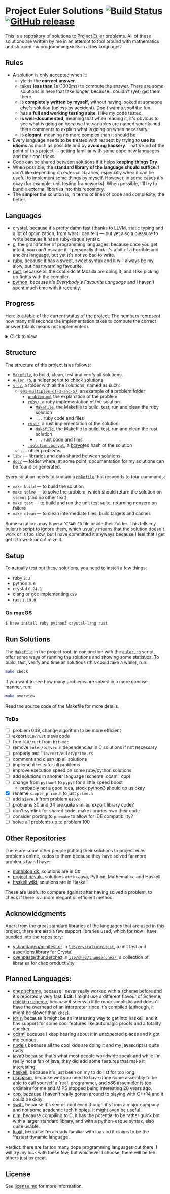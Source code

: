 # Project Euler Solutions [![Build Status](https://travis-ci.org/xfbs/euler.svg?branch=master)](https://travis-ci.org/xfbs/euler) [![GitHub release](https://img.shields.io/github/tag/xfbs/euler.svg)]()

This is a repository of solutions to [Project Euler](https://projecteuler.net/)
problems. All of these solutions are written by me in an attempt to fool around
with mathematics and sharpen my programming skills in a few languages.

## Rules

  - A solution is only accepted when it:
      - yields the **correct answer**.
      - takes **less than 1s** (1000ms) to compute the answer. There are some
        solutions in here that take longer, because I couldn't (yet) get them
        there.
      - is **completely written by myself**, without having looked at someone
        else's solution (unless by accident). Don't wanna spoil the fun.
      - has a **full and working testing suite**. I like my code tested.
      - **is well-documented**, meaning that when reading it, it's obvious to
        see what is going on because the variables are named smartly and there
        comments to explain what is going on when necessary.
      - is **elegant**, meaning no more complex than it should be
  - Every language needs to be treated with respect by trying to **use its
    idioms** as much as possible and by **avoiding hackery**. That's kind of the
    point of this project — getting familiar with some dope new languages and
    their cool tricks
  - Code can be shared between solutions if it helps **keeping things 
    [Dry](http://wiki.c2.com/?DontRepeatYourself)**.
  - When possible, the **standard library of the language should suffice**. I
    don't like depending on external libraries, especially when it can be useful
    to implement some things by myself. However, in some cases it's okay (for 
    example, unit testing frameworks). When possible, I'll try to bundle
    external libraries into this repository.
  - The **simpler** the solution is, in terms of lines of code and complexity,
    the better.

## Languages

  - [crystal](https://crystal-lang.org/), because it's pretty damn fast (thanks
    to LLVM, static typing and a lot of optimization, from what I can tell) — 
    but yet also a pleasure to write because it has a ruby-esque syntax.
  - [c](https://en.wikipedia.org/wiki/C_(programming_language)), the grandfather
    of programming languages: because once you get into it, you can't escape it.
    I personally think it's a bit of a horrible and ancient language, but yet
    it's not so bad to write.
  - [ruby](https://www.ruby-lang.org), because it has a sweet, sweet syntax and
    it will always be my slow, but heartwarming favourite.
  - [rust](https://rust-lang.org), because all the cool kids at Mozilla are
    doing it, and I like picking up fights with the compiler.
  - [python](https://python.org), because it's *Everybody's Favourite Language*
    and I haven't spent much time with it recently.

## Progress

Here is a table of the current status of the project. The numbers represent how
many miliseconds the implementation takes to compute the correct answer (blank
means not implemented). 

<details>
  <summary>Click to view</summary>

| problem | crystal | ruby |   c | rust | python | *avg* |
| ------: | ------- | ---- | --- | ---- | ------ | ----- |
| [`001`](https://projecteuler.net/problem=001) | 16ms | 68ms | 10ms | 16ms | 54ms | 32ms |
| [`002`](https://projecteuler.net/problem=002) | 16ms | 86ms | 14ms | 14ms | 62ms | 38ms |
| [`003`](https://projecteuler.net/problem=003) | 26ms | 100ms | 14ms | 18ms | 76ms | 46ms |
| [`004`](https://projecteuler.net/problem=004) | 74ms | 104ms | 12ms | 26ms | 56ms | 54ms |
| [`005`](https://projecteuler.net/problem=005) | 16ms | 66ms | 10ms | 14ms | 48ms | 30ms |
| [`006`](https://projecteuler.net/problem=006) | 14ms | 68ms | 10ms | 14ms | 48ms | 30ms |
| [`007`](https://projecteuler.net/problem=007) | 30ms | 150ms | 16ms | 24ms | 188ms | 81ms |
| [`008`](https://projecteuler.net/problem=008) | 16ms | 66ms | 12ms | 12ms | 46ms | 30ms |
| [`009`](https://projecteuler.net/problem=009) | 16ms | 66ms | 14ms | 14ms | 80ms | 38ms |
| [`010`](https://projecteuler.net/problem=010) | 140ms | 344ms | 262ms | 28ms | 496ms | 254ms |
| [`011`](https://projecteuler.net/problem=011) | 18ms | 66ms | 12ms | 14ms | 54ms | 32ms |
| [`012`](https://projecteuler.net/problem=012) | 72ms | 666ms | 38ms | 42ms | 1042ms | 372ms |
| [`013`](https://projecteuler.net/problem=013) | 18ms | 66ms | 12ms | 14ms | 48ms | 31ms |
| [`014`](https://projecteuler.net/problem=014) | 524ms | 1352ms | 34ms | 34ms | 2036ms | 796ms |
| [`015`](https://projecteuler.net/problem=015) | 20ms | 64ms | 14ms | 14ms | 46ms | 31ms |
| [`016`](https://projecteuler.net/problem=016) | 20ms | 70ms | 14ms | 16ms | 48ms | 33ms |
| [`017`](https://projecteuler.net/problem=017) | 50ms | 110ms | 12ms | 16ms | 56ms | 48ms |
| [`018`](https://projecteuler.net/problem=018) | 20ms | 72ms | 12ms | 14ms | 54ms | 34ms |
| [`019`](https://projecteuler.net/problem=019) | 16ms | 70ms | 12ms | 14ms |      | 28ms |
| [`020`](https://projecteuler.net/problem=020) | 20ms | 64ms | 12ms | 12ms | 46ms | 30ms |
| [`021`](https://projecteuler.net/problem=021) | 78ms | 448ms | 18ms | 28ms | 174ms | 149ms |
| [`022`](https://projecteuler.net/problem=022) | 38ms | 86ms | 18ms | 14ms | 68ms | 44ms |
| [`023`](https://projecteuler.net/problem=023) | 588ms | 2336ms | 52ms | 60ms |      | 759ms |
| [`024`](https://projecteuler.net/problem=024) | 16ms | 62ms | 12ms | 18ms |      | 27ms |
| [`025`](https://projecteuler.net/problem=025) | 16ms | 64ms | 10ms | 20ms | 50ms | 32ms |
| [`026`](https://projecteuler.net/problem=026) | 48ms | 134ms |      |      |      | 91ms |
| [`027`](https://projecteuler.net/problem=027) | 216ms | 918ms | 70ms |      |      | 401ms |
| [`028`](https://projecteuler.net/problem=028) | 20ms | 66ms | 12ms | 14ms | 46ms | 31ms |
| [`029`](https://projecteuler.net/problem=029) | 144ms | 82ms | 10ms | 14ms | 58ms | 61ms |
| [`030`](https://projecteuler.net/problem=030) | 30ms | 96ms | 16ms |      | 80ms | 55ms |
| [`031`](https://projecteuler.net/problem=031) | 42ms | 102ms | 14ms | 16ms | 114ms | 57ms |
| [`032`](https://projecteuler.net/problem=032) | 324ms | 1372ms | 144ms |      |      | 613ms |
| [`033`](https://projecteuler.net/problem=033) | 16ms | 68ms | 12ms |      |      | 32ms |
| [`034`](https://projecteuler.net/problem=034) | 64ms | 156ms | 44ms | 54ms |      | 79ms |
| [`035`](https://projecteuler.net/problem=035) | 614ms | 3624ms | 142ms | 172ms |      | 1138ms |
| [`036`](https://projecteuler.net/problem=036) | 18ms | 68ms | 38ms |      |      | 41ms |
| [`037`](https://projecteuler.net/problem=037) | 164ms |      | 90ms |      |      | 127ms |
| [`038`](https://projecteuler.net/problem=038) | 78ms | 164ms | 14ms | 20ms |      | 69ms |
| [`039`](https://projecteuler.net/problem=039) | 18ms | 96ms | 12ms | 16ms |      | 35ms |
| [`040`](https://projecteuler.net/problem=040) | 20ms | 68ms | 10ms | 16ms | 48ms | 32ms |
| [`041`](https://projecteuler.net/problem=041) | 490ms |      | 116ms |      |      | 303ms |
| [`042`](https://projecteuler.net/problem=042) | 26ms | 74ms |      |      |      | 50ms |
| [`043`](https://projecteuler.net/problem=043) | 18ms | 66ms | 12ms |      |      | 32ms |
| [`044`](https://projecteuler.net/problem=044) | 94ms | 616ms | 34ms |      |      | 248ms |
| [`045`](https://projecteuler.net/problem=045) | 18ms | 108ms | 10ms | 18ms | 136ms | 58ms |
| [`046`](https://projecteuler.net/problem=046) | 36ms | 260ms | 20ms |      |      | 105ms |
| [`047`](https://projecteuler.net/problem=047) | 70ms | 438ms | 36ms |      |      | 181ms |
| [`048`](https://projecteuler.net/problem=048) | 68ms | 80ms | 18ms | 38ms | 54ms | 51ms |
| [`049`](https://projecteuler.net/problem=049) | 222ms | 942ms | 204ms |      |      | 456ms |
| [`050`](https://projecteuler.net/problem=050) | 14ms | 64ms | 12ms | 150ms |      | 60ms |
| [`052`](https://projecteuler.net/problem=052) | 118ms | 262ms | 24ms |      |      | 134ms |
| *min* | 14ms | 62ms | 10ms | 12ms | 46ms | 10ms |
| *max* | 614ms | 3624ms | 262ms | 172ms | 2036ms | 3624ms |
| *average* | 95ms | 339ms | 36ms | 28ms | 186ms | 138ms |
| *mean* | 30ms | 86ms | 14ms | 16ms | 56ms | ms |
| *count* | 51 | 49 | 49 | 36 | 29 | 214 |

</details>

## Structure

The structure of the project is as follows:
  - [`Makefile`](Makefile), to build, clean, test and verify all solutions.
  - [`euler.rb`](euler.rb), a helper script to check solutions
  - [`src/`](src/), a folder with all the solutions, named as such:
      - [`001-multiples-of-3-and-5/`](src/001-multiples-of-3-and-5), an example 
        of a problem folder
          - [`problem.md`](src/001-multiples-of-3-and-5/problem.md), the
            explanation of the problem
          - [`ruby/`](src/001-multiples-of-3-and-5/ruby/), a ruby implementation
            of the solution
              - [`Makefile`](src/001-multiples-of-3-and-5/ruby/Makefile), the
                Makefile to build, test, run and clean the ruby solution
              - `...` ruby code and files
          - [`rust/`](src/001-multiples-of-3-and-5/rust), a rust implementation of the solution
              - [`Makefile`](src/001-multiples-of-3-and-5/rust/Makefile), the
                Makefile to build, test, run and clean the rust solution
              - `...` rust code and files
          - [`.solution.bcrypt`](src/001-multiples-of-3-and-5/.solution.bcrypt),
            a [bcrypt](https://en.wikipedia.org/wiki/Bcrypt)ed hash of the
            solution
      - `...` other problems
  - [`lib/`](lib/) — libraries and data shared between solutions
  - [`doc/`](doc/) — folder where, at some point, documentation for my solutions
    can be found or generated.

Every solution needs to contain a
[`Makefile`](src/001-multiples-of-3-and-5/ruby/Makefile) that responds to four
commands:
  - `make build` — to build the solution
  - `make solve` — to solve the problem, which should return the solution on
    `stdout` (and no other text)
  - `make test` — to build and run the unit test suite, returning nonzero on
    failure
  - `make clean` — to clean intermediate files, build targets and caches

Some solutions may have a `DISABLED` file inside their folder. This tells my
euler.rb script to ignore them, which usually means that the solution doesn't
work or is too slow, but I have committed it anyways because I feel that I get
get it to work or optimize it.

## Setup

To actually test out these solutions, you need to install a few things: 

  - ruby `2.3`
  - python `3.6`
  - crystal `0.24.1`
  - clang or gcc implementing `c99`
  - rust `1.19.0`

### On macOS

```bash
$ brew install ruby python3 crystal-lang rust
```

## Run Solutions

The [`Makefile`](Makefile) in the project root, in conjunction with the 
[`euler.rb`](euler.rb) script, offer some ways of running the solutions and
showing some statistics. To build, test, verify and time all solutions (this
could take a while), run:

```bash
make check
```

If you want to see how many problems are solved in a more concise manner, run:

```bash
make overview
```

Read the source code of the Makefile for more details.

### ToDo

  - [ ] problem 049, change algorithm to be more efficient
  - [ ] export `010/rust` sieve code
  - [ ] free `010/rust` from `bit-vec`
  - [ ] remove `euler/bitvec.h` dependencies in C solutions if not necessary
  - [ ] properly test `lib/rust/euler/prime.rs`
  - [ ] comment and clean up all solutions
  - [ ] implement tests for all problems
  - [ ] improve execution speed on some ruby/python solutions
  - [ ] add solutions in another language (scheme, ocaml, cpp)
  - [ ] change from `python3` to `pypy3` for a little speed boost
      - probably not a good idea, stock python3 should do us okay
  - [X] rename `simple_prime.h` to just `prime.h`
  - [ ] add `sieve.h` from problem `010/c`
  - [ ] problems 30 and 34 are quite similar, export library code?
  - [ ] don't symlink for shared code, make libraries own their code
  - [ ] consider porting to `premake` to allow for IDE compatibility?
  - [ ] solve all problems up to problem 100

## Other Repositories

There are some other people putting their solutions to project euler problems
online, kudos to them because they have solved far more problems than I have:

  - [mathblog.dk](http://www.mathblog.dk/project-euler-solutions/), solutions
    are in C#
  - [project nayuki](https://www.nayuki.io/page/project-euler-solutions),
    solutions are in Java, Python, Mathematica and Haskell
  - [haskell wiki](https://wiki.haskell.org/Euler_problems), solutions are in
    Haskell

These are useful to compare against after having solved a problem, to check if
there is a more elegant or efficient method.

## Acknowledgments

Apart from the great standard libraries of the languages that are used in this
project, there are also a few support libraries used, which for now I have
bundled into the repository:

  - [ysbaddaden/minitest.cr](https://github.com/ysbaddaden/minitest.cr) in
    [`lib/crystal/minitest`](lib/crystal/minitest/), a unit test and assertions
    library for Crystal
  - [ovenpasta/thunderchez](https://github.com/ovenpasta/thunderchez) in
    [`lib/chez/thunderchez/`](lib/chez/thunderchez/), a collection of libraries
    for chez productivity

## Planned Languages:

  - [chez scheme](https://github.com/cisco/ChezScheme), because I never really
    worked with a scheme before and it's reportedly very fast. **Edit**: I might
    use a different flavour of Scheme, [chicken scheme](http://call-cc.org),
    because it seems a little more simplistic and doesn't have the overhead of
    an interpreter since it's compiled (although, it might be slower than
    `chez`).
  - [idris](https://www.idris-lang.org), because it might be an interesting way
    to get into haskell, and it has support for some cool features like
    automagic proofs and a totality checker.
  - [ocaml](https://github.com/ocaml/ocaml) because I keep hearing about it in
    unexpected places and it got me curious.
  - [nodejs](https://github.com/nodejs/node) because all the cool kids are doing
    it and my javascript is quite rusty.
  - [java9](https://www.oracle.com/java/java9.html) because that's what most
    people worldwide speak and while I'm really not a fan of java, they did add
    some features that make it interesting.
  - [haskell](https://www.haskell.org), because it's just been on my to do list
    for too long.
  - [risc5asm](https://rv8.io), because well you need to have done some assembly
    to be able to call yourself a 'real' programmer, and x86 assembler is too
    ordinaire for me and MIPS stopped being interesting 20 years ago.
  - [cpp](http://clang.org), because I haven't really gotten around to playing
    with C++14 and it could be okay.
  - [swift](https://github.com/apple/swift), because it's seems cool even though
    it's from a major company and not some academic tech hippies. it might even
    be useful..
  - [nim](https://nim-lang.org), because compiling to C, it has the potential to
    be rather quick but with a larger standard library, and with a python-esque
    syntax, also quite usable.
  - [luajit](https://luajit.org/luajit.html), because I'm already familiar with
    lua and it claims to be the 'fastest dynamic language'.

Verdict: there are far too many dope programming languages out there. I will try
my luck with these few, but whichever I choose, there will be ten others just as
great.

## License

See [license.md](license.md) for more information. 
